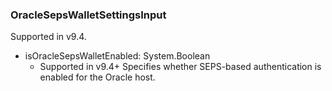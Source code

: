 ### OracleSepsWalletSettingsInput
Supported in v9.4.

- isOracleSepsWalletEnabled: System.Boolean
  - Supported in v9.4+
Specifies whether SEPS-based authentication is enabled for the Oracle host.
